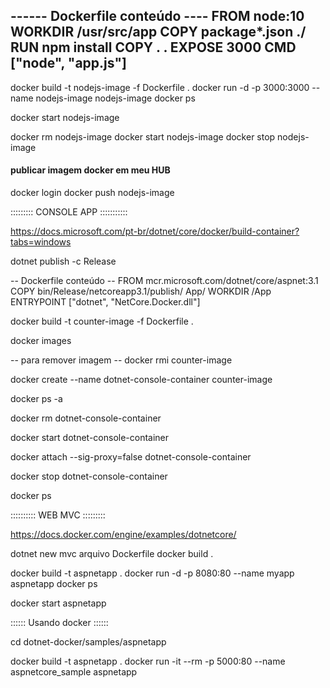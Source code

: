 ------ Dockerfile conteúdo ----
FROM node:10
WORKDIR /usr/src/app
COPY package*.json ./
RUN npm install
COPY . .
EXPOSE 3000
CMD ["node", "app.js"]
------------------------------
docker build -t nodejs-image -f Dockerfile .
docker run -d -p 3000:3000 --name nodejs-image nodejs-image
docker ps

docker start nodejs-image

docker rm nodejs-image
docker start nodejs-image
docker stop nodejs-image


#### publicar imagem docker em meu HUB ####
docker login
docker push nodejs-image












::::::::: CONSOLE APP :::::::::::

https://docs.microsoft.com/pt-br/dotnet/core/docker/build-container?tabs=windows


dotnet publish -c Release


-- Dockerfile conteúdo --
FROM mcr.microsoft.com/dotnet/core/aspnet:3.1
COPY bin/Release/netcoreapp3.1/publish/ App/
WORKDIR /App
ENTRYPOINT ["dotnet", "NetCore.Docker.dll"]

docker build -t counter-image -f Dockerfile .

docker images

-- para remover imagem -- 
docker rmi counter-image

docker create --name dotnet-console-container counter-image

docker ps -a

docker rm dotnet-console-container

docker start dotnet-console-container

docker attach --sig-proxy=false dotnet-console-container

docker stop dotnet-console-container

docker ps


:::::::::: WEB MVC :::::::::

https://docs.docker.com/engine/examples/dotnetcore/

dotnet new mvc
arquivo Dockerfile
docker build .

docker build -t aspnetapp .
docker run -d -p 8080:80 --name myapp aspnetapp
docker ps

docker start aspnetapp



:::::: Usando docker ::::::

cd dotnet-docker/samples/aspnetapp

docker build -t aspnetapp .
docker run -it --rm -p 5000:80 --name aspnetcore_sample aspnetapp

